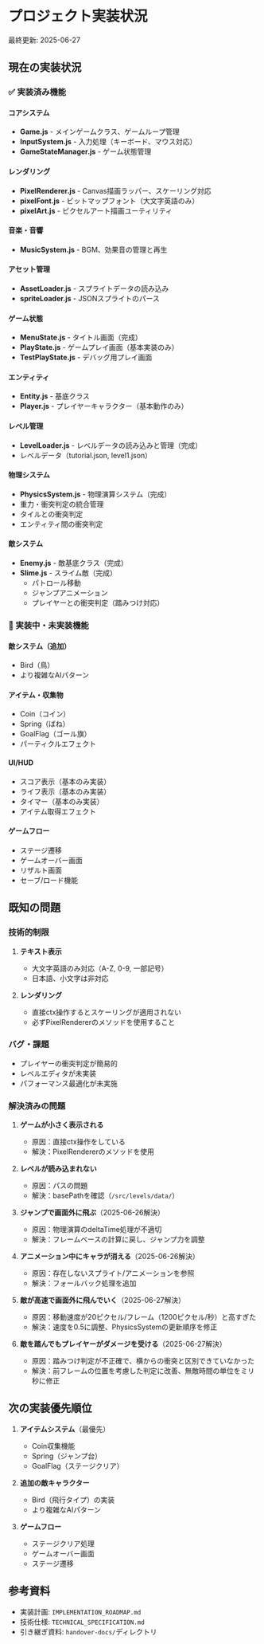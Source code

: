 # プロジェクト実装状況

最終更新: 2025-06-27

## 現在の実装状況

### ✅ 実装済み機能

#### コアシステム
- **Game.js** - メインゲームクラス、ゲームループ管理
- **InputSystem.js** - 入力処理（キーボード、マウス対応）
- **GameStateManager.js** - ゲーム状態管理

#### レンダリング
- **PixelRenderer.js** - Canvas描画ラッパー、スケーリング対応
- **pixelFont.js** - ビットマップフォント（大文字英語のみ）
- **pixelArt.js** - ピクセルアート描画ユーティリティ

#### 音楽・音響
- **MusicSystem.js** - BGM、効果音の管理と再生

#### アセット管理
- **AssetLoader.js** - スプライトデータの読み込み
- **spriteLoader.js** - JSONスプライトのパース

#### ゲーム状態
- **MenuState.js** - タイトル画面（完成）
- **PlayState.js** - ゲームプレイ画面（基本実装のみ）
- **TestPlayState.js** - デバッグ用プレイ画面

#### エンティティ
- **Entity.js** - 基底クラス
- **Player.js** - プレイヤーキャラクター（基本動作のみ）

#### レベル管理
- **LevelLoader.js** - レベルデータの読み込みと管理（完成）
- レベルデータ（tutorial.json, level1.json）

#### 物理システム
- **PhysicsSystem.js** - 物理演算システム（完成）
- 重力・衝突判定の統合管理
- タイルとの衝突判定
- エンティティ間の衝突判定

#### 敵システム
- **Enemy.js** - 敵基底クラス（完成）
- **Slime.js** - スライム敵（完成）
  - パトロール移動
  - ジャンプアニメーション
  - プレイヤーとの衝突判定（踏みつけ対応）

### 🚧 実装中・未実装機能

#### 敵システム（追加）
- Bird（鳥）
- より複雑なAIパターン

#### アイテム・収集物
- Coin（コイン）
- Spring（ばね）
- GoalFlag（ゴール旗）
- パーティクルエフェクト

#### UI/HUD
- スコア表示（基本のみ実装）
- ライフ表示（基本のみ実装）
- タイマー（基本のみ実装）
- アイテム取得エフェクト

#### ゲームフロー
- ステージ遷移
- ゲームオーバー画面
- リザルト画面
- セーブ/ロード機能

## 既知の問題

### 技術的制限
1. **テキスト表示**
   - 大文字英語のみ対応（A-Z, 0-9, 一部記号）
   - 日本語、小文字は非対応

2. **レンダリング**
   - 直接ctx操作するとスケーリングが適用されない
   - 必ずPixelRendererのメソッドを使用すること

### バグ・課題
- プレイヤーの衝突判定が簡易的
- レベルエディタが未実装
- パフォーマンス最適化が未実施

### 解決済みの問題
1. **ゲームが小さく表示される**
   - 原因：直接ctx操作をしている
   - 解決：PixelRendererのメソッドを使用

2. **レベルが読み込まれない**
   - 原因：パスの問題
   - 解決：basePathを確認（`/src/levels/data/`）

3. **ジャンプで画面外に飛ぶ**（2025-06-26解決）
   - 原因：物理演算のdeltaTime処理が不適切
   - 解決：フレームベースの計算に戻し、ジャンプ力を調整

4. **アニメーション中にキャラが消える**（2025-06-26解決）
   - 原因：存在しないスプライト/アニメーションを参照
   - 解決：フォールバック処理を追加

5. **敵が高速で画面外に飛んでいく**（2025-06-27解決）
   - 原因：移動速度が20ピクセル/フレーム（1200ピクセル/秒）と高すぎた
   - 解決：速度を0.5に調整、PhysicsSystemの更新順序を修正

6. **敵を踏んでもプレイヤーがダメージを受ける**（2025-06-27解決）
   - 原因：踏みつけ判定が不正確で、横からの衝突と区別できていなかった
   - 解決：前フレームの位置を考慮した判定に改善、無敵時間の単位をミリ秒に修正

## 次の実装優先順位

1. **アイテムシステム**（最優先）
   - Coin収集機能
   - Spring（ジャンプ台）
   - GoalFlag（ステージクリア）

2. **追加の敵キャラクター**
   - Bird（飛行タイプ）の実装
   - より複雑なAIパターン

3. **ゲームフロー**
   - ステージクリア処理
   - ゲームオーバー画面
   - ステージ遷移

## 参考資料

- 実装計画: `IMPLEMENTATION_ROADMAP.md`
- 技術仕様: `TECHNICAL_SPECIFICATION.md`
- 引き継ぎ資料: `handover-docs/`ディレクトリ